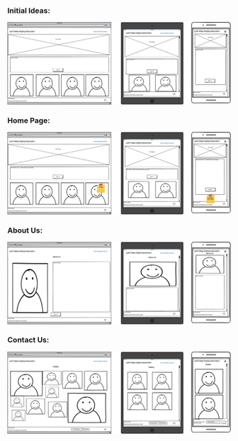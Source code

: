 ### Initial Ideas:
![Initial Ideas](assets/wireframes/initial-ideas.png)

### Home Page:
![Home Page](assets/wireframes/home-pagev2.png)

### About Us:
![About Us](assets/wireframes/about-us.png)

### Contact Us:
![Contact Us](assets/wireframes/contact-us.png)
